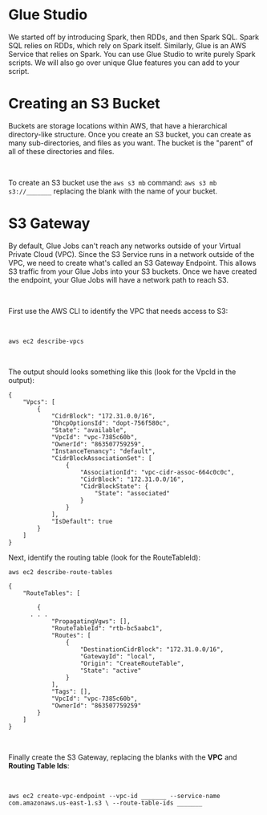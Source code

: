 # Glue Studio

We started off by introducing Spark, then RDDs, and then Spark SQL. Spark SQL relies on RDDs, which rely on Spark itself. Similarly, Glue is an AWS Service that relies on Spark. You can use Glue Studio to write purely Spark scripts. We will also go over unique Glue features you can add to your script.


# Creating an S3 Bucket

Buckets are storage locations within AWS, that have a hierarchical directory-like structure. Once you create an S3 bucket, you can create as many sub-directories, and files as you want. The bucket is the "parent" of all of these directories and files.



<br data-md>

To create an S3 bucket use the `aws s3 mb` command: `aws s3 mb s3://_______` replacing the blank with the name of your bucket. 

# S3 Gateway

By default, Glue Jobs can't reach any networks outside of your Virtual Private Cloud (VPC). Since the S3 Service runs in a network outside of the VPC, we need to create what's called an S3 Gateway Endpoint. This allows S3 traffic from your Glue Jobs into your S3 buckets. Once we have created the endpoint, your Glue Jobs will have a network path to reach S3.

<br data-md>

First use the AWS CLI to identify the VPC that needs access to S3:

<br data-md>

`aws ec2 describe-vpcs`

<br data-md>

The output should looks something like this (look for the VpcId in the output):

```
{
    "Vpcs": [
        {
            "CidrBlock": "172.31.0.0/16",
            "DhcpOptionsId": "dopt-756f580c",
            "State": "available",
            "VpcId": "vpc-7385c60b",
            "OwnerId": "863507759259",
            "InstanceTenancy": "default",
            "CidrBlockAssociationSet": [
                {
                    "AssociationId": "vpc-cidr-assoc-664c0c0c",
                    "CidrBlock": "172.31.0.0/16",
                    "CidrBlockState": {
                        "State": "associated"
                    }
                }
            ],
            "IsDefault": true
        }
    ]
}
```

Next, identify the routing table (look for the RouteTableId):

`aws ec2 describe-route-tables`

```
{
    "RouteTables": [

        {
      . . .
            "PropagatingVgws": [],
            "RouteTableId": "rtb-bc5aabc1",
            "Routes": [
                {
                    "DestinationCidrBlock": "172.31.0.0/16",
                    "GatewayId": "local",
                    "Origin": "CreateRouteTable",
                    "State": "active"
                }
            ],
            "Tags": [],
            "VpcId": "vpc-7385c60b",
            "OwnerId": "863507759259"
        }
    ]
}

```

<br data-md>

Finally create the S3 Gateway, replacing the blanks with the **VPC** and **Routing Table Ids**:

<br data-md>

`aws ec2 create-vpc-endpoint --vpc-id _______ --service-name com.amazonaws.us-east-1.s3 \
  --route-table-ids _______`


